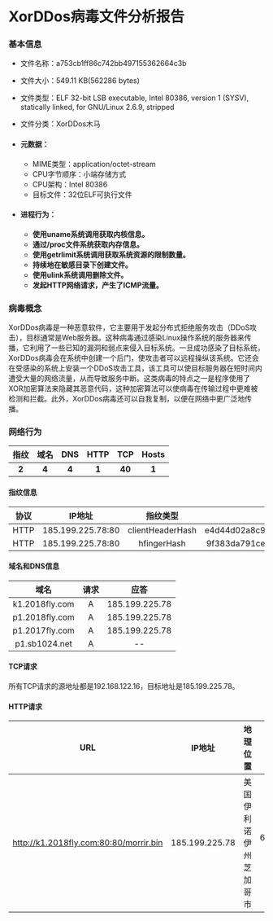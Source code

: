 # XorDDos病毒文件分析报告

### 基本信息

- 文件名称：a753cb1ff86c742bb497155362664c3b

- 文件大小：549.11 KB(562286 bytes)

- 文件类型：ELF 32-bit LSB executable, Intel 80386, version 1 (SYSV), statically linked, for GNU/Linux 2.6.9, stripped

- 文件分类：XorDDos木马

- #### 元数据：

  - MIME类型：application/octet-stream
  - CPU字节顺序：小端存储方式
  - CPU架构：Intel 80386
  - 目标文件：32位ELF可执行文件

- #### 进程行为：

  - **使用uname系统调用获取内核信息。**
  - **通过/proc文件系统获取内存信息。**
  - **使用getrlimit系统调用获取系统资源的限制数量。**
  - **持续地在敏感目录下创建文件。**
  - **使用ulink系统调用删除文件。**
  - **发起HTTP网络请求，产生了ICMP流量。**

### 病毒概念

XorDDos病毒是一种恶意软件，它主要用于发起分布式拒绝服务攻击（DDoS攻击），目标通常是Web服务器。这种病毒通过感染Linux操作系统的服务器来传播，它利用了一些已知的漏洞和弱点来侵入目标系统。一旦成功感染了目标系统，XorDDos病毒会在系统中创建一个后门，使攻击者可以远程操纵该系统。它还会在受感染的系统上安装一个DDoS攻击工具，该工具可以使目标服务器在短时间内遭受大量的网络流量，从而导致服务中断。这类病毒的特点之一是程序使用了XOR加密算法来隐藏其恶意代码，这种加密算法可以使病毒在传输过程中更难被检测和拦截。此外，XorDDos病毒还可以自我复制，以便在网络中更广泛地传播。

### 网络行为

| 指纹  | 域名  |  DNS  | HTTP  |  TCP   | Hosts |
| :---: | :---: | :---: | :---: | :----: | :---: |
| **2** | **4** | **4** | **1** | **40** | **1** |

#### 指纹信息

| 协议 |      IP地址       |     指纹类型     |             指纹哈希             |                             详情                             |
| :--: | :---------------: | :--------------: | :------------------------------: | :----------------------------------------------------------: |
| HTTP | 185.199.225.78:80 | clientHeaderHash | e4d44d02a8c9fd2837bac434d612183c |     `accept,accept_language,user_agent,host,connection`      |
| HTTP | 185.199.225.78:80 |   hfingerHash    | 9f383da791ce0ce1a91537d9ea8f4c6b | `1.0|1|1.0|bin|||GE|1|ac,ac-la,us-ag,ho,co|ac:as-as/ac-la:117665ed/us-ag:d8fa6ac1/co:Ke-Al|||` |

#### 域名和DNS信息

|      域名      | 请求 |      应答      |
| :------------: | :--: | :------------: |
| k1.2018fly.com |  A   | 185.199.225.78 |
| p1.2018fly.com |  A   | 185.199.225.78 |
| p1.2017fly.com |  A   | 185.199.225.78 |
| p1.sb1024.net  |  A   |       --       |

#### TCP请求

所有TCP请求的源地址都是192.168.122.16，目标地址是185.199.225.78。

#### HTTP请求

|                  URL                   |     IP地址     |         地理位置         |            ASN            |
| :------------------------------------: | :------------: | :----------------------: | :-----------------------: |
| http://k1.2018fly.com:80:80/morrir.bin | 185.199.225.78 | 美国 伊利诺伊州 芝加哥市 | 64236(UNREAL-SERVERS, US) |

